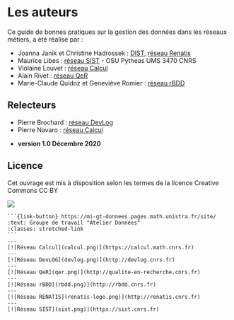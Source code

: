 # Les auteurs

Ce guide de bonnes pratiques sur la gestion des données dans les réseaux métiers, a été réalisé par  :

* Joanna Janik et Christine Hadrossek : [DIST](https://www.cnrs.fr/fr/personne/direction-information-scientifique-et-technique),  [réseau Renatis](http://renatis.cnrs.fr/)
* Maurice Libes : [réseau SIST](http://sist.cnrs.fr) - OSU Pytheas UMS 3470 CNRS
* Violaine Louvet : [réseau Calcul](https://calcul.math.cnrs.fr/)
* Alain Rivet : [réseau QeR](http://qualite-en-recherche.cnrs.fr/)
* Marie-Claude Quidoz et Geneviève Romier : [réseau rBDD](http://rbdd.cnrs.fr/)

## Relecteurs

* Pierre Brochard : [réseau DevLog](http://devlog.cnrs.fr/)
* Pierre Navaro : [réseau Calcul](https://calcul.math.cnrs.fr/)

- **version 1.0 Décembre 2020**

## Licence 

Cet ouvrage est mis à disposition selon les termes de la licence Creative Commons CC BY

[![](https://licensebuttons.net/l/by/3.0/fr/88x31.png)](https://creativecommons.org/licenses/by/3.0/fr/)

````{panels}
```{link-button} https://mi-gt-donnees.pages.math.unistra.fr/site/
:text: Groupe de travail "Atelier Données"
:classes: stretched-link
```
---
[![Réseau Calcul](calcul.png)](https://calcul.math.cnrs.fr)
---
[![Réseau DevLOG](devlog.png)](http://devlog.cnrs.fr)
---
[![Réseau QeR](qer.png)](http://qualite-en-recherche.cnrs.fr)
---
[![Réseau rBDD](rbdd.png)](http://rbdd.cnrs.fr)
---
[![Réseau RENATIS](renatis-logo.png)](http://renatis.cnrs.fr)
---
[![Réseau SIST](sist.png)](https://sist.cnrs.fr)
````
